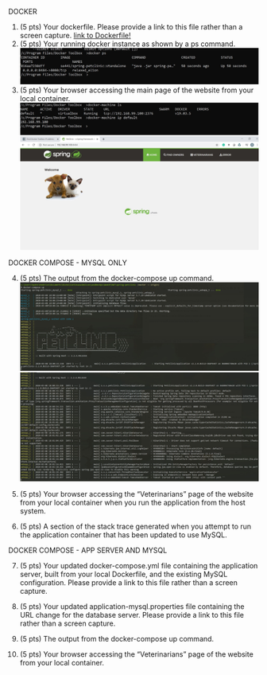 DOCKER
1.	(5 pts) Your dockerfile. Please provide a link to this file rather than a screen capture. [link to Dockerfile!](https://github.com/Hardish/spring-petclinic/blob/master/Dockerfile)
2.	(5 pts) Your running docker instance as shown by a ps command.![Screen Capture #1](images/ImageHW8_2.jpg)
3.	(5 pts) Your browser accessing the main page of the website from your local container. ![Screen Capture #1](images/ImageHW8_3.jpg)
![Screen Capture #1](images/ImageHW8_3_1.jpg)

DOCKER COMPOSE - MYSQL ONLY 


4.	(5 pts) The output from the docker-compose up command.![Screen Capture #1](images/ImageHW8_4_1.jpg)
![Screen Capture #1](images/ImageHW8_4_2.jpg)


5.	(5 pts) Your browser accessing the “Veterinarians” page of the website from your local container when you run the application from the host system.


6.	(5 pts) A section of the stack trace generated when you attempt to run the application container that has been updated to use MySQL. 



DOCKER COMPOSE - APP SERVER AND MYSQL 

7.	(5 pts) Your updated docker-compose.yml file containing the application server, built from your local Dockerfile, and the existing MySQL configuration. Please provide a link to this file rather than a screen capture. 


8.	(5 pts) Your updated application-mysql.properties file containing the URL change for the database server. Please provide a link to this file rather than a screen capture. 


9.	(5 pts) The output from the docker-compose up command. 


10.	(5 pts) Your browser accessing the “Veterinarians” page of the website from your local container.
